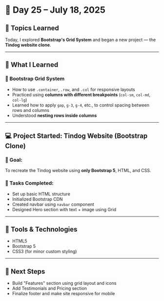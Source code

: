 # 📅 Day 25 – July 18, 2025

## 🎯 Topics Learned

Today, I explored **Bootstrap's Grid System** and began a new project — the **Tindog website clone**.

---

## 🧠 What I Learned

### 🔳 Bootstrap Grid System
- How to use `.container`, `.row`, and `.col` for responsive layouts  
- Practiced using **columns with different breakpoints** (`col-sm`, `col-md`, `col-lg`)
- Learned how to apply `gap`, `g-3`, `g-4`, etc., to control spacing between rows and columns
- Understood **nesting rows inside columns**

---

## 💻 Project Started: Tindog Website (Bootstrap Clone)

### 🎯 Goal:
To recreate the Tindog website using **only Bootstrap 5**, HTML, and CSS.

### 🚧 Tasks Completed:
- Set up basic HTML structure  
- Initialized Bootstrap CDN  
- Created navbar using `navbar` component  
- Designed Hero section with text + image using Grid

---

## 📌 Tools & Technologies

- HTML5  
- Bootstrap 5  
- CSS3 (for minor custom styling)

---

## 📝 Next Steps

- Build "Features" section using grid layout and icons  
- Add Testimonials and Pricing section  
- Finalize footer and make site responsive for mobile

